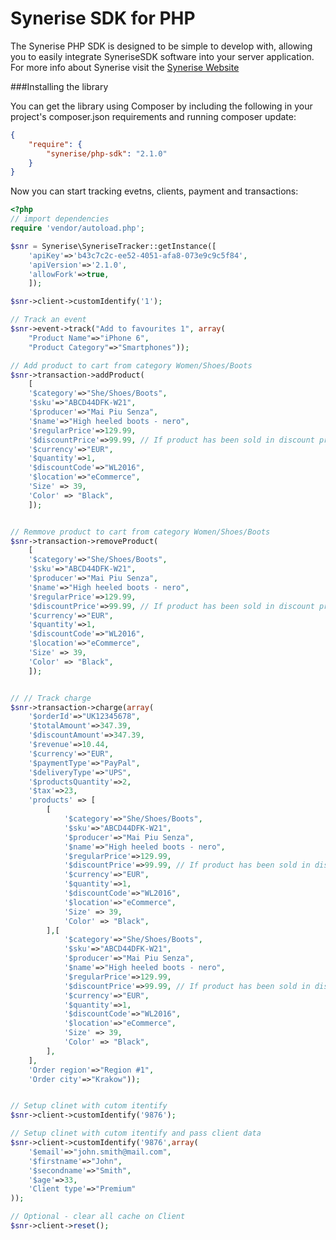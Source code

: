# Synerise SDK for PHP

The Synerise PHP SDK is designed to be simple to develop with, allowing you to easily integrate SyneriseSDK software into your server application. For more info about Synerise visit the [Synerise Website](http://synerise.com)


###Installing the library

You can get the library using Composer by including the following in your project's composer.json requirements and running composer update:


```json
{
    "require": {
        "synerise/php-sdk": "2.1.0"
    }
}
```


Now you can start tracking evetns, clients, payment and transactions:

```php
<?php
// import dependencies
require 'vendor/autoload.php';

$snr = Synerise\SyneriseTracker::getInstance([
	'apiKey'=>'b43c7c2c-ee52-4051-afa8-073e9c9c5f84',
	'apiVersion'=>'2.1.0',
	'allowFork'=>true,
	]);

$snr->client->customIdentify('1');

// Track an event
$snr->event->track("Add to favourites 1", array(
	"Product Name"=>"iPhone 6",
    "Product Category"=>"Smartphones"));

// Add product to cart from category Women/Shoes/Boots
$snr->transaction->addProduct(
	[
	'$category'=>"She/Shoes/Boots",
	'$sku'=>"ABCD44DFK-W21",
	'$producer'=>"Mai Piu Senza",
	'$name'=>"High heeled boots - nero",
	'$regularPrice'=>129.99,
	'$discountPrice'=>99.99, // If product has been sold in discount price
	'$currency'=>"EUR",
	'$quantity'=>1,
	'$discountCode'=>"WL2016",
	'$location'=>"eCommerce",
	'Size' => 39,
	'Color' => "Black",
	]);


// Remmove product to cart from category Women/Shoes/Boots
$snr->transaction->removeProduct(
	[
	'$category'=>"She/Shoes/Boots",
	'$sku'=>"ABCD44DFK-W21",
	'$producer'=>"Mai Piu Senza",
	'$name'=>"High heeled boots - nero",
	'$regularPrice'=>129.99,
	'$discountPrice'=>99.99, // If product has been sold in discount price
	'$currency'=>"EUR",
	'$quantity'=>1,
	'$discountCode'=>"WL2016",
	'$location'=>"eCommerce",
	'Size' => 39,
	'Color' => "Black",
	]);


// // Track charge
$snr->transaction->charge(array(
	'$orderId'=>"UK12345678",
	'$totalAmount'=>347.39,
	'$discountAmount'=>347.39,
	'$revenue'=>10.44,
	'$currency'=>"EUR",
	'$paymentType'=>"PayPal",
	'$deliveryType'=>"UPS",
	'$productsQuantity'=>2,
	'$tax'=>23,
	'products' => [
		[
			'$category'=>"She/Shoes/Boots",
			'$sku'=>"ABCD44DFK-W21",
			'$producer'=>"Mai Piu Senza",
			'$name'=>"High heeled boots - nero",
			'$regularPrice'=>129.99,
			'$discountPrice'=>99.99, // If product has been sold in discount price
			'$currency'=>"EUR",
			'$quantity'=>1,
			'$discountCode'=>"WL2016",
			'$location'=>"eCommerce",
			'Size' => 39,
			'Color' => "Black",
		],[
			'$category'=>"She/Shoes/Boots",
			'$sku'=>"ABCD44DFK-W21",
			'$producer'=>"Mai Piu Senza",
			'$name'=>"High heeled boots - nero",
			'$regularPrice'=>129.99,
			'$discountPrice'=>99.99, // If product has been sold in discount price
			'$currency'=>"EUR",
			'$quantity'=>1,
			'$discountCode'=>"WL2016",
			'$location'=>"eCommerce",
			'Size' => 39,
			'Color' => "Black",
		],
	],
	'Order region'=>"Region #1",
	'Order city'=>"Krakow"));


// Setup clinet with cutom itentify
$snr->client->customIdentify('9876');

// Setup clinet with cutom itentify and pass client data
$snr->client->customIdentify('9876',array(
	'$email'=>"john.smith@mail.com",
	'$firstname'=>"John",
    '$secondname'=>"Smith",
    '$age'=>33,
    'Client type'=>"Premium"
));

// Optional - clear all cache on Client
$snr->client->reset();

```

